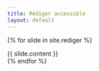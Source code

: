 ```yaml
---
title: Rédiger accessible
layout: default
---
```

{% for slide in site.rediger %}
<section id="{{ slide.id }}">{{ slide.content }}</section>
{% endfor %}
